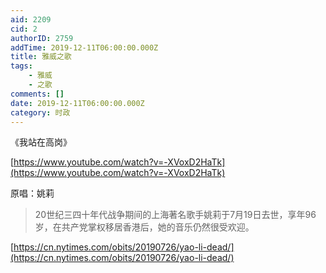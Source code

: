 ```yaml
---
aid: 2209
cid: 2
authorID: 2759
addTime: 2019-12-11T06:00:00.000Z
title: 雅威之歌
tags:
    - 雅威
    - 之歌
comments: []
date: 2019-12-11T06:00:00.000Z
category: 时政
---
```


《我站在高岗》

[https://www.youtube.com/watch?v=-XVoxD2HaTk](https://www.youtube.com/watch?v=-XVoxD2HaTk)

原唱：姚莉

> 20世纪三四十年代战争期间的上海著名歌手姚莉于7月19日去世，享年96岁，在共产党掌权移居香港后，她的音乐仍然很受欢迎。

[https://cn.nytimes.com/obits/20190726/yao-li-dead/](https://cn.nytimes.com/obits/20190726/yao-li-dead/)
